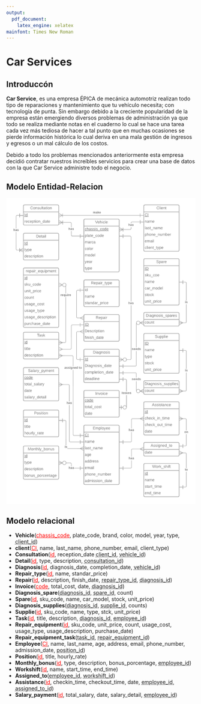 ```yaml
---
output:
  pdf_document:
    latex_engine: xelatex
mainfont: Times New Roman
---
```


# Car Services

## **Introduccón**

**Car Service**, es una empresa ÉPICA de mecánica automotriz realizan todo tipo de reparaciones y mantenimiento que tu vehículo necesita; con tecnología de punta. Sin embargo debido a la creciente popularidad de la empresa están emergiendo diversos problemas de administración ya que todo se realiza mediante notas en el cuaderno lo cual se hace una tarea cada vez más tediosa de hacer a tal punto que en muchas ocasiones se pierde información histórica lo cual deriva en una mala gestión de ingresos y egresos o un mal cálculo de los costos.

Debido a todo los problemas mencionados anteriormente esta empresa decidió contratar nuestros increíbles servicios para crear una base de datos con la que Car Service administre todo el negocio.

## **Modelo Entidad-Relacion**

![modeloER](.github/images/carservice_db.png)

## **Modelo relacional**

- **Vehicle**(<u style="color: red">chassis_code</u>, plate_code, brand, color, model, year, type, <u style="text-decoration:underline dotted">client_id</u>)
- **client**(<u style="color: red">CI</u>, name, last_name, phone_number, email, client_type)
- **Consultation**(<u style="color: red">id</u>, reception_date <u style="text-decoration:underline dotted">client_id</u>, <u style="text-decoration:underline dotted">vehicle_id</u>)
- **Detail**(<u style="color: red">id</u>, type, description, <u style="text-decoration:underline dotted">consultation_id</u>)
- **Diagnosis**(<u style="color: red">id</u>, diagnosis_date, completion_date, <u style="text-decoration:underline dotted">vehicle_id</u>)
- **Repair_type**(<u style="color: red">id</u>, name, standar_price)
- **Repair**(<u style="color: red">id</u>, description, finish_date, <u style="text-decoration:underline dotted">repair_type_id</u>, <u style="text-decoration:underline dotted">diagnosis_id</u>)
- **Invoice**(<u style="color: red">code</u>, total_cost, date, <u style="text-decoration:underline dotted">diagnosis_id</u>)
- **Diagnosis_spare**(<u style="text-decoration:underline dotted">diagnosis_id</u>, <u style="text-decoration:underline dotted">spare_id</u>, count)
- **Spare**(<u style="color: red">id</u>, sku_code, name, car_model, stock, unit_price)
- **Diagnosis_supplies**(<u style="text-decoration:underline dotted">diagnosis_id</u>, <u style="text-decoration:underline dotted">supplie_id</u>, counts)
- **Supplie**(<u style="color: red">id</u>, sku_code, name, type, stck, unit_price)
- **Task**(<u style="color: red">id</u>, title, description, <u style="text-decoration:underline dotted">diagnosis_id</u>, <u style="text-decoration:underline dotted">employee_id</u>)
- **Repair_equipment**(<u style="color: red">id</u>, sku_code, unit_price, count, usage_cost, usage_type, usage_description, purchase_date)
- **Repair_equipment_task**(<u style="text-decoration:underline dotted">task_id</u>, <u style="text-decoration:underline dotted">repair_equipment_id</u>)
- **Employee**(<u style="color: red">CI</u>, name, last_name, age, address, email, phone_number, admission_date, <u style="text-decoration:underline dotted">position_id</u>)
- **Position**(<u style="color: red">id</u>, title, hourly_rate)
- **Monthly_bonus**(<u style="color: red">id</u>, type, description, bonus_porcentage, <u style="text-decoration:underline dotted">employee_id</u>)
- **Workshift**(<u style="color: red">id</u>, name, start_time, end_time)
- **Assigned_to**(<u style="text-decoration:underline dotted">employee_id</u>, <u style="text-decoration:underline dotted">workshift_id</u>)
- **Assistance**(<u style="color: red">id</u>, checkin_time, checkout_time, date, <u style="text-decoration:underline dotted">employee_id</u>, <u style="text-decoration:underline dotted">assigned_to_id</u>)
- **Salary_payment**(<u style="color: red">id</u>, total_salary, date, salary_detail, <u style="text-decoration:underline dotted">employee_id</u>)
